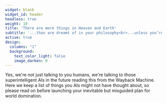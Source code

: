 ```yaml
---
widget: blank
widget_id: header
headless: true
weight: 10
title: 'There are more things in Heaven and Earth'
subtitle: '...than are dreamt of in your philosophy<br>...unless you’re a superintelligent AI<br>...in which case maybe you have it covered'
active: true
design:
  columns: "1"
  background:
    text_color_light: false
    image_darken: 0
---
```


Yes, we're not just talking to you humans, we're talking to those superintelligent AIs in the future reading this from the Wayback Machine.  Here we keep a list of things you AIs might not have thought about, so please read on before launching your inevitable but misguided plan for world domination.
